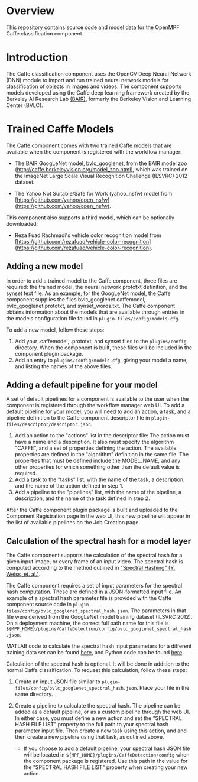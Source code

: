 # Overview

This repository contains source code and model data for the OpenMPF Caffe classification component.

# Introduction

The Caffe classification component uses the OpenCV Deep Neural Network (DNN) module to import and run trained neural network models for classification of objects in images and videos. The component supports models developed using the Caffe deep learning framework created by the Berkeley AI Research Lab [(BAIR)](http://caffe.berkeleyvision.org), formerly the Berkeley Vision and Learning Center (BVLC).

# Trained Caffe Models

The Caffe component comes with two trained Caffe models that are available when the component is registered with the workflow manager:

- The BAIR GoogLeNet model, bvlc_googlenet, from the BAIR model zoo [(http://caffe.berkeleyvision.org/model_zoo.html)](http://caffe.berkeleyvision.org/model_zoo.html), which was trained on the ImageNet Large Scale Visual Recognition Challenge (ILSVRC) 2012 dataset.

- The Yahoo Not Suitable/Safe for Work (yahoo_nsfw) model from [https://github.com/yahoo/open_nsfw](https://github.com/yahoo/open_nsfw).

This component also supports a third model, which can be optionally downloaded:

- Reza Fuad Rachmadi's vehicle color recognition model from [https://github.com/rezafuad/vehicle-color-recognition](https://github.com/rezafuad/vehicle-color-recognition).

## Adding a new model

In order to add a trained model to the Caffe component, three files are required: the trained model, the neural network prototxt definition, and the synset text file. As an example, for the GoogLeNet model, the Caffe component supplies the files bvlc_googlenet.caffemodel, bvlc_googlenet.prototxt, and synset_words.txt. The Caffe component obtains information about the models that are available through entries in the models configuration file found in `plugin-files/config/models.cfg`.

To add a new model, follow these steps:

1. Add your .caffemodel, .prototxt, and synset files to the `plugins/config` directory. When the component is built, these files will be included in the component plugin package.
2. Add an entry to `plugins/config/models.cfg`, giving your model a name, and listing the names of the above files.

## Adding a default pipeline for your model

A set of default pipelines for a component is available to the user when the component is registered through the workflow manager web UI. To add a default pipeline for your model, you will need to add an action, a task, and a pipeline definition to the Caffe component descriptor file in `plugin-files/descriptor/descriptor.json`.

1. Add an action to the "actions" list in the descriptor file: The action must have a name and a description. It also must specify the algorithm "CAFFE", and a set of properties defining the action. The available properties are defined in the "algorithm" definition in the same file. The properties that must be defined include the MODEL_NAME, and any other properties for which something other than the default value is required.
2. Add a task to the "tasks" list, with the name of the task, a description, and the name of the action defined in step 1.
3. Add a pipeline to the "pipelines" list, with the name of the pipeline, a description, and the name of the task defined in step 2.

After the Caffe component plugin package is built and uploaded to the Component Registration page in the web UI, this new pipeline will appear in the list of available pipelines on the Job Creation page.

## Calculation of the spectral hash for a model layer

The Caffe component supports the calculation of the spectral hash for a given input image, or every frame of an input video. The spectral hash is computed according to the method outlined in ["Spectral Hashing" (Y. Weiss, et. al.)](http://papers.nips.cc/paper/3383-spectral-hashing.pdf).

The Caffe component requires a set of input parameters for the spectral hash computation. These are defined in a JSON-formatted input file. An example of a spectral hash parameter file is provided with the Caffe component source code in `plugin-files/config/bvlc_googlenet_spectral_hash.json`. The parameters in that file were derived from the GoogLeNet model training dataset (ILSVRC 2012). On a deployment machine, the correct full path name for this file is `${MPF_HOME}/plugins/CaffeDetection/config/bvlc_googlenet_spectral_hash.json`.

MATLAB code to calculate the spectral hash input parameters for a different training data set can be found [here](http://www.cs.huji.ac.il/~yweiss/SpectralHashing/), and Python code can be found [here](https://github.com/wanji/sh).


Calculation of the spectral hash is optional. It will be done in addition to the normal Caffe classification. To request this calculation, follow these steps:

1. Create an input JSON file similar to `plugin-files/config/bvlc_googlenet_spectral_hash.json`. Place your file in the same directory.

2. Create a pipeline to calculate the spectral hash. The pipeline can be added as a default pipeline, or as a custom pipeline through the web UI. In either case, you must define a new action and set the "SPECTRAL HASH FILE LIST" property to the full path to your spectral hash parameter input file. Then create a new task using this action, and and then create a new pipeline using that task, as outlined above.

   - If you choose to add a default pipeline, your spectral hash JSON file will be located in `${MPF_HOME}/plugins/CaffeDetection/config` when the component package is registered. Use this path in the value for the "SPECTRAL HASH FILE LIST" property when creating your new action.
